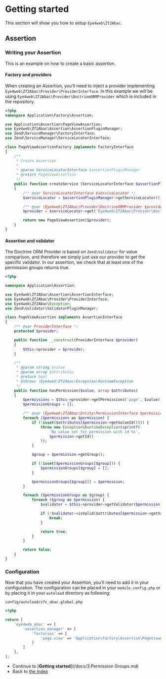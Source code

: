 # Getting started

This section will show you how to setup `Eye4web\Zf2Abac`.

## Assertion

### Writing your Assertion

This is an example on how to create a basic assertion.

#### Factory and providers

When creating an Assertion, you'll need to inject a provider implementing `Eye4web\Zf2Abac\Provider\ProviderInterface`. In this example we will be using `Eye4web\Zf2Abac\Provider\DoctrineORMProvider` which is included in the repository.

```php
<?php
namespace Application\Factory\Assertion;

use Application\Assertion\PageViewAssertion;
use Eye4web\Zf2Abac\Assertion\AssertionPluginManager;
use Zend\ServiceManager\FactoryInterface;
use Zend\ServiceManager\ServiceLocatorInterface;

class PageViewAssertionFactory implements FactoryInterface
{
    /**
     * Create Assertion
     *
     * @param ServiceLocatorInterface $assertionPluginManager
     * @return PageViewAssertion
     */
    public function createService (ServiceLocatorInterface $assertionPluginManager)
    {
        /** @var ServiceLocatorInterface $serviceLocator */
        $serviceLocator = $assertionPluginManager->getServiceLocator();

        /** @var \Eye4web\Zf2Abac\Provider\DoctrineORMProvider $provider */
        $provider = $serviceLocator->get('Eye4web\Zf2Abac\Provider\DoctrineORMProvider');

        return new PageViewAssertion($provider);
    }
}
```

#### Assertion and validator

The Doctrine ORM Provider is based on `Zend\Validator` for value comparison, and therefore we simply just use our provider to get the specific validator.
In our assertion, we check that at least one of the permission groups returns true.

```php
<?php

namespace Application\Assertion;

use Eye4web\Zf2Abac\Assertion\AssertionInterface;
use Eye4web\Zf2Abac\Provider\ProviderInterface;
use Eye4web\Zf2Abac\Exception;
use Zend\Validator\ValidatorPluginManager;

class PageViewAssertion implements AssertionInterface
{
    /** @var ProviderInterface */
    protected $provider;

    public function __construct(ProviderInterface $provider)
    {
        $this->provider = $provider;
    }

    /**
     * @param string $value
     * @param array $attributes
     * @return bool
     * @throws \Eye4web\Zf2Abac\Exception\RuntimeException
     */
    public function hasPermission($value, array $attributes)
    {
        $permissions = $this->provider->getPermissions('page', $value);
        $permissionGroups = [];

        /** @var \Eye4web\Zf2Abac\Entity\PermissionInterface $permission */
        foreach ($permissions as $permission) {
            if (!isset($attributes[$permission->getValueId()])) {
                throw new Exception\RuntimeException(sprintf(
                    'No value set for permission with id %s',
                    $permission->getId()
                ));
            }

            $group = $permission->getGroup();

            if (!isset($permissionGroups[$group])) {
                $permissionGroups[$group] = [];
            }

            $permissionGroups[$group][] = $permission;
        }

        foreach ($permissionGroups as $group) {
            foreach ($group as $permission) {
                $validator = $this->provider->getValidator($permission);

                if (!$validator->isValid($attributes[$permission->getValueId()])) {
                    break;
                }

                return true;
            }
        }

        return false;
    }
}
```

### Configuration

Now that you have created your Assertion, you'll need to add it in your configuration. The configuration can be placed in your `module.config.php` or by placing it in your `autoload` directory as following:

`config/autoload/zfc_abac.global.php`
```php
<?php

return [
    'eye4web_abac' => [
        'assertion_manager' => [
            'factories' => [
                'page.view' => 'Application\Factory\Assertion\PageViewAssertionFactory',
            ]
        ]
    ],
];
```

* Continue to [**Getting started**](/docs/3.Permission Groups.md)
* Back to [the Index](/docs/README.md)